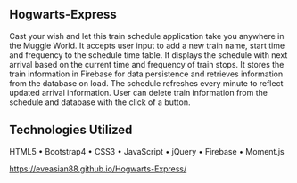 ## Hogwarts-Express

Cast your wish and let this train schedule application take you anywhere in the Muggle World. It accepts user input to add a new train name, start time and frequency to the schedule time table. It displays the schedule with next arrival based on the current time and frequency of train stops. It stores the train information in Firebase for data persistence and retrieves information from the database on load. The schedule refreshes every minute to reflect updated arrival information. User can delete train information from the schedule and database with the click of a button.

## Technologies Utilized
HTML5 • Bootstrap4 • CSS3 • JavaScript • jQuery • Firebase • Moment.js

https://eveasian88.github.io/Hogwarts-Express/
